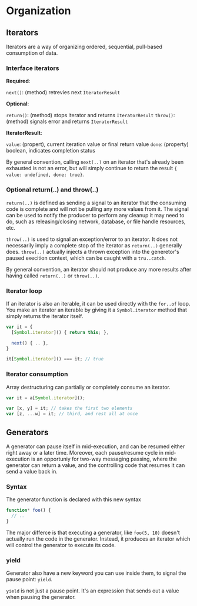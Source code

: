 # Organization

## Iterators

Iterators are a way of organizing ordered, sequential, pull-based consumption of data.

### Interface iterators

**Required**:

`next()`: (method) retrevies next `IteratorResult`

**Optional**:

`return()`: (method) stops iterator and returns `IteratorResult`
`throw()`: (method) signals error and returns `IteratorResult`

**IteratorResult**:

`value`: (propert), current iteration value or final return value
`done`: (property) boolean, indicates completion status

By general convention, calling `next(..)` on an iterator that's already been exhausted is not an error, but will simply continue to return the result `{ value: undefined, done: true}`.

### Optional return(..) and throw(..)

`return(..)` is defined as sending a signal to an iterator that the consuming code is complete and will not be pulling any more values from it. The signal can be used to notify the producer to perform any cleanup it may need to do, such as releasing/closing network, database, or file handle resources, etc.

`throw(..)` is used to signal an exception/error to an iterator. It does not necessarily imply a complete stop of the iterator as `return(..)` generally does.
`throw(..)` actually injects a thrown exception into the generetor's paused execition context, which can be caught with a `tru..catch`.

By general convention, an iterator should not produce any more results after having called `return(..)` or `throw(..)`.

### Iterator loop

If an iterator is also an iterable, it can be used directly with the `for..of` loop. You make an iterator an iterable by giving it a `Symbol.iterator` method that simply returns the iterator itself.

```js
var it = {
  [Symbol.iterator]() { return this; },

  next() { .. },
}

it[Symbol.iterator]() === it; // true
```

### Iterator consumption

Array destructuring can partially or completely consume an iterator.

```js
var it = a[Symbol.iterator]();

var [x, y] = it; // takes the first two elements
var [z, ...w] = it; // third, and rest all at once
```

## Generators

A generator can pause itself in mid-execution, and can be resumed either right away or a later time. Moreover, each pause/resume cycle in mid-execution is an opportuniy for two-way messaging passing, where the generator can return a value, and the controlling code that resumes it can send a value back in.

### Syntax

The generator function is declared with this new syntax

```js
function* foo() {
  // ..
}
```

The major differce is that executing a generator, like `foo(5, 10)` doesn't actually run the code in the generator. Instead, it produces an iterator which will control the generator to execute its code.

### yield

Generator also have a new keyword you can use inside them, to signal the pause point: `yield`.

`yield` is not just a pause point. It's an expression that sends out a value when pausing the generator.
